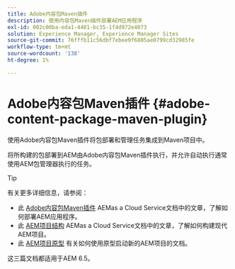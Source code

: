 ```yaml
---
title: Adobe内容包Maven插件
description: 使用内容包Maven插件部署AEM应用程序
exl-id: 002c00ba-eda1-4481-bc35-1f4d972e4073
solution: Experience Manager, Experience Manager Sites
source-git-commit: 76fffb11c56dbf7ebee9f6805ae0799cd32985fe
workflow-type: tm+mt
source-wordcount: '138'
ht-degree: 1%

---
```


# Adobe内容包Maven插件 {#adobe-content-package-maven-plugin}

使用Adobe内容包Maven插件将包部署和管理任务集成到Maven项目中。

将所构建的包部署到AEM由Adobe内容包Maven插件执行，并允许自动执行通常使用AEM包管理器执行的任务。

>[!TIP]
>
>有关更多详细信息，请参阅：
>
>* 此 [Adobe内容包Maven插件](https://experienceleague.adobe.com/docs/experience-manager-cloud-service/implementing/developer-tools/maven-plugin.html#developer-tools) AEMas a Cloud Service文档中的文章，了解如何部署AEM应用程序。
>* 此 [AEM项目结构](https://experienceleague.adobe.com/docs/experience-manager-cloud-service/implementing/developing/aem-project-content-package-structure.html) AEMas a Cloud Service文档中的文章，了解如何构建现代AEM项目。
>* 此 [AEM项目原型](https://experienceleague.adobe.com/docs/experience-manager-core-components/using/developing/archetype/overview.html) 有关如何使用原型启动新的AEM项目的文档。
>
>这三篇文档都适用于AEM 6.5。
